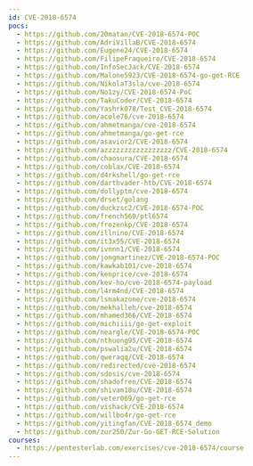 ```yaml
---
id: CVE-2018-6574
pocs:
  - https://github.com/20matan/CVE-2018-6574-POC
  - https://github.com/AdriVillaB/CVE-2018-6574
  - https://github.com/Eugene24/CVE-2018-6574
  - https://github.com/FilipeFraqueiro/CVE-2018-6574
  - https://github.com/InfoSecJack/CVE-2018-6574
  - https://github.com/Malone5923/CVE-2018-6574-go-get-RCE
  - https://github.com/NikolaT3sla/cve-2018-6574
  - https://github.com/No1zy/CVE-2018-6574-PoC
  - https://github.com/TakuCoder/CVE-2018-6574
  - https://github.com/Yashrk078/Test_CVE-2018-6574
  - https://github.com/acole76/cve-2018-6574
  - https://github.com/ahmetmanga/cve-2018-6574
  - https://github.com/ahmetmanga/go-get-rce
  - https://github.com/asavior2/CVE-2018-6574
  - https://github.com/azzzzzzzzzzzzzzzzz/CVE-2018-6574
  - https://github.com/chaosura/CVE-2018-6574
  - https://github.com/coblax/CVE-2018-6574
  - https://github.com/d4rkshell/go-get-rce
  - https://github.com/darthvader-htb/CVE-2018-6574
  - https://github.com/dollyptm/cve-2018-6574
  - https://github.com/drset/golang
  - https://github.com/duckzsc2/CVE-2018-6574-POC
  - https://github.com/french560/ptl6574
  - https://github.com/frozenkp/CVE-2018-6574
  - https://github.com/illnino/CVE-2018-6574
  - https://github.com/it3x55/CVE-2018-6574
  - https://github.com/ivnnn1/CVE-2018-6574
  - https://github.com/jongmartinez/CVE-2018-6574-POC
  - https://github.com/kawkab101/cve-2018-6574
  - https://github.com/kenprice/cve-2018-6574
  - https://github.com/kev-ho/cve-2018-6574-payload
  - https://github.com/l4rm4nd/CVE-2018-6574
  - https://github.com/lsnakazone/cve-2018-6574
  - https://github.com/mekhalleh/cve-2018-6574
  - https://github.com/mhamed366/CVE-2018-6574
  - https://github.com/michiiii/go-get-exploit
  - https://github.com/neargle/CVE-2018-6574-POC
  - https://github.com/nthuong95/CVE-2018-6574
  - https://github.com/pswalia2u/CVE-2018-6574
  - https://github.com/qweraqq/CVE-2018-6574
  - https://github.com/redirected/cve-2018-6574
  - https://github.com/sdosis/cve-2018-6574
  - https://github.com/shadofren/CVE-2018-6574
  - https://github.com/shivam18u/CVE-2018-6574
  - https://github.com/veter069/go-get-rce
  - https://github.com/vishack/CVE-2018-6574
  - https://github.com/willbo4r/go-get-rce
  - https://github.com/yitingfan/CVE-2018-6574_demo
  - https://github.com/zur250/Zur-Go-GET-RCE-Solution
courses:
  - https://pentesterlab.com/exercises/cve-2018-6574/course
---
```


